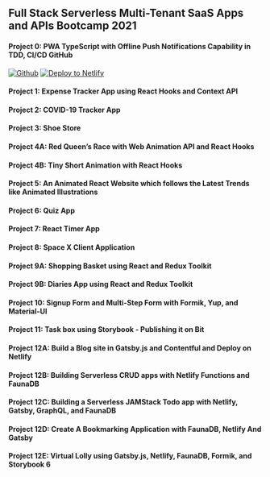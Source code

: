 ## Full Stack Serverless Multi-Tenant SaaS Apps and APIs Bootcamp 2021

#### Project 0: PWA TypeScript with Offline Push Notifications Capability in TDD, CI/CD GitHub
[![Github](https://img.shields.io/badge/-Github-000?style=flat&logo=Github&logoColor=white)](https://github.com/RaoAkif/PanacloudBootcamp2020/tree/main)
[![Deploy to Netlify](https://www.netlify.com/img/deploy/button.svg)](https://app.netlify.com/start/deploy?repository=https://github.com/CodeBitChips/PanacloudBootcamp2020_Project0)

#### Project 1: Expense Tracker App using React Hooks and Context API
#### Project 2: COVID-19 Tracker App
#### Project 3: Shoe Store
#### Project 4A: Red Queen’s Race with Web Animation API and React Hooks
#### Project 4B: Tiny Short Animation with React Hooks
#### Project 5: An Animated React Website which follows the Latest Trends like Animated Illustrations
#### Project 6: Quiz App
#### Project 7: React Timer App
#### Project 8: Space X Client Application
#### Project 9A: Shopping Basket using React and Redux Toolkit
#### Project 9B: Diaries App using React and Redux Toolkit
#### Project 10: Signup Form and Multi-Step Form with Formik, Yup, and Material-UI
#### Project 11: Task box using Storybook - Publishing it on Bit
#### Project 12A: Build a Blog site in Gatsby.js and Contentful and Deploy on Netlify
#### Project 12B: Building Serverless CRUD apps with Netlify Functions and FaunaDB
#### Project 12C: Building a Serverless JAMStack Todo app with Netlify, Gatsby, GraphQL, and FaunaDB
#### Project 12D: Create A Bookmarking Application with FaunaDB, Netlify And Gatsby
#### Project 12E: Virtual Lolly using Gatsby.js, Netlify, FaunaDB, Formik, and Storybook 6
